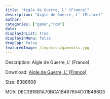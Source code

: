 ```yaml
---
title: "Aigle de Guerre, L' (France)"
description: "Aigle de Guerre, L' (France)"
author: 
categories: ["game","rom"]
date: 
displayInList: true
displayInMenu: false
dropCap: false
featuredImage: /img/miss/gamemiss.jpg
---
```


Description: Aigle de Guerre, L' (France)

Download: <a style="text-decoration:underline;" href="https://mega.nz/#!DaYSSYJT!IAt2L4AuHAsYyBGSbVD-67kTfHT-_SkJE-ICscZv_DY" target = "_blank" rel = "nofollow" > Aigle de Guerre, L' (France)</a>

Size: 8388608

MD5: DEC3B16B1A70BCA1B467654C01B486D3

